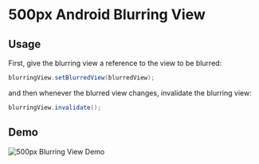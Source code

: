 # 500px Android Blurring View

## Usage

First, give the blurring view a reference to the view to be blurred:

``` java
blurringView.setBlurredView(blurredView);
```

and then whenever the blurred view changes, invalidate the blurring view:

``` java
blurringView.invalidate();
```

## Demo

![500px Blurring View Demo](blurdemo.gif "500px Blurring View Demo")

